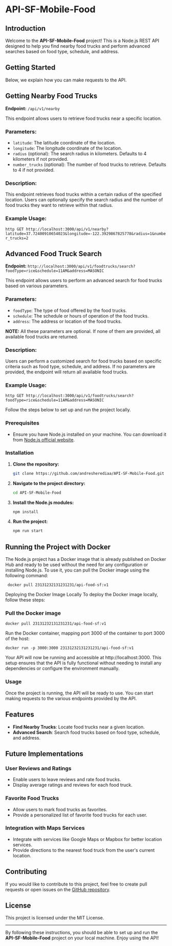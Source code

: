 # API-SF-Mobile-Food

## Introduction

Welcome to the **API-SF-Mobile-Food** project! This is a Node.js REST API designed to help you find nearby food trucks and perform advanced searches based on food type, schedule, and address.

## Getting Started

Below, we explain how you can make requests to the API.

## Getting Nearby Food Trucks

**Endpoint:** `/api/v1/nearby`

This endpoint allows users to retrieve food trucks near a specific location.

### Parameters:

- `latitude`: The latitude coordinate of the location.
- `longitude`: The longitude coordinate of the location.
- `radius` (optional): The search radius in kilometers. Defaults to 4 kilometers if not provided.
- `number_trucks` (optional): The number of food trucks to retrieve. Defaults to 4 if not provided.

### Description:

This endpoint retrieves food trucks within a certain radius of the specified location. Users can optionally specify the search radius and the number of food trucks they want to retrieve within that radius.

### Example Usage:

`http
GET http://localhost:3000/api/v1/nearby?latitude=37.72400910654023&longitude=-122.3929867825778&radius=1&number_trucks=2`


## Advanced Food Truck Search

**Endpoint:** `http://localhost:3000/api/v1/foodtrucks/search?foodType=rice&schedule=11AM&address=MASONIC`

This endpoint allows users to perform an advanced search for food trucks based on various parameters.

### Parameters:

- `foodType`: The type of food offered by the food trucks.
- `schedule`: The schedule or hours of operation of the food trucks.
- `address`: The address or location of the food trucks.

**NOTE:** All these parameters are optional. If none of them are provided, all available food trucks are returned.

### Description:
Users can perform a customized search for food trucks based on specific criteria such as food type, schedule, and address. If no parameters are provided, the endpoint will return all available food trucks.

### Example Usage:
`http
GET http://localhost:3000/api/v1/foodtrucks/search?foodType=rice&schedule=11AM&address=MASONIC`

Follow the steps below to set up and run the project locally.

### Prerequisites

- Ensure you have Node.js installed on your machine. You can download it from [Node.js official website](https://nodejs.org/).

### Installation

1. **Clone the repository:**
    ```sh
    git clone https://github.com/andresherediaa/API-SF-Mobile-Food.git
    ```

2. **Navigate to the project directory:**
    ```sh
    cd API-SF-Mobile-Food
    ```

3. **Install the Node.js modules:**
    ```sh
    npm install
    ```

4. **Run the project:**
    ```sh
    npm run start
    ```

## Running the Project with Docker

The Node.js project has a Docker image that is already published on Docker Hub and ready to be used without the need for any configuration or installing Node.js. To use it, you can pull the Docker image using the following command:

`
docker pull 23131232131231231/api-food-sf:v1`

Deploying the Docker Image Locally
To deploy the Docker image locally, follow these steps:

### Pull the Docker image
`docker pull 23131232131231231/api-food-sf:v1`

Run the Docker container, mapping port 3000 of the container to port 3000 of the host:

`docker run -p 3000:3000 23131232131231231/api-food-sf:v1`

Your API will now be running and accessible at http://localhost:3000. This setup ensures that the API is fully functional without needing to install any dependencies or configure the environment manually.


### Usage

Once the project is running, the API will be ready to use. You can start making requests to the various endpoints provided by the API.

## Features

- **Find Nearby Trucks**: Locate food trucks near a given location.
- **Advanced Search**: Search food trucks based on food type, schedule, and address.

## Future Implementations

### User Reviews and Ratings
- Enable users to leave reviews and rate food trucks.
- Display average ratings and reviews for each food truck.

### Favorite Food Trucks
- Allow users to mark food trucks as favorites.
- Provide a personalized list of favorite food trucks for each user.

### Integration with Maps Services
- Integrate with services like Google Maps or Mapbox for better location services.
- Provide directions to the nearest food truck from the user's current location.


## Contributing

If you would like to contribute to this project, feel free to create pull requests or open issues on the [GitHub repository](https://github.com/andresherediaa/API-SF-Mobile-Food).

## License

This project is licensed under the MIT License.

---

By following these instructions, you should be able to set up and run the **API-SF-Mobile-Food** project on your local machine. Enjoy using the API!
